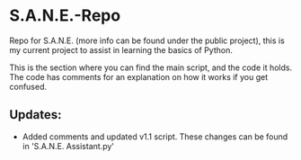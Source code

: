 # S.A.N.E.-Repo
Repo for S.A.N.E. (more info can be found under the public project), this is my current project to assist in learning the basics of Python.

This is the section where you can find the main script, and the code it holds. The code has comments for an explanation on how it works if you get confused.

## Updates:
- Added comments and updated v1.1 script. These changes can be found in 'S.A.N.E. Assistant.py'
